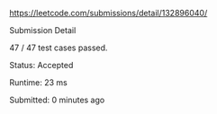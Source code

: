 https://leetcode.com/submissions/detail/132896040/

Submission Detail

47 / 47 test cases passed.

Status: Accepted

Runtime: 23 ms

Submitted: 0 minutes ago

